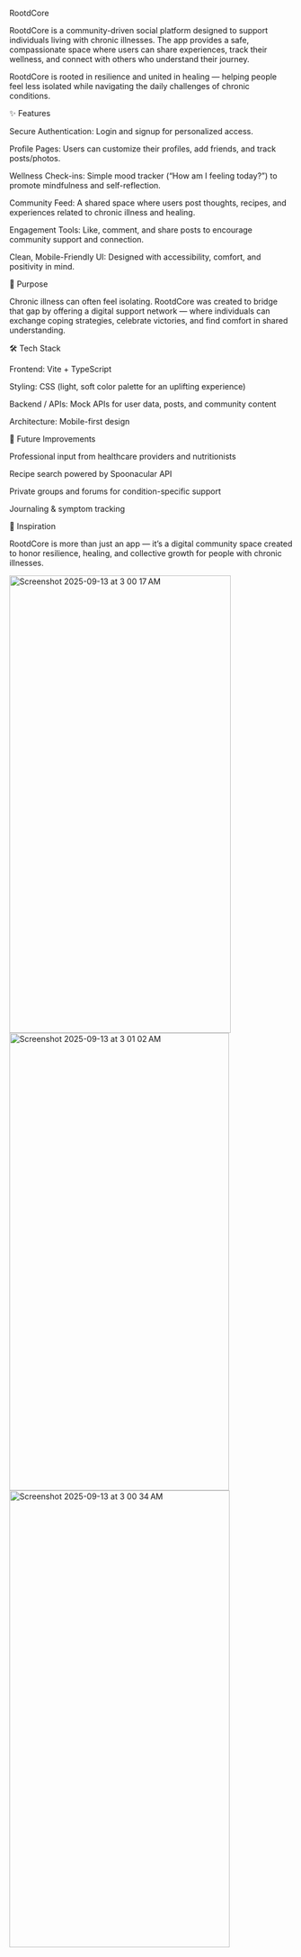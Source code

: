 RootdCore

RootdCore is a community-driven social platform designed to support individuals living with chronic illnesses. The app provides a safe, compassionate space where users can share experiences, track their wellness, and connect with others who understand their journey.

RootdCore is rooted in resilience and united in healing — helping people feel less isolated while navigating the daily challenges of chronic conditions.

✨ Features

Secure Authentication: Login and signup for personalized access.

Profile Pages: Users can customize their profiles, add friends, and track posts/photos.

Wellness Check-ins: Simple mood tracker (“How am I feeling today?”) to promote mindfulness and self-reflection.

Community Feed: A shared space where users post thoughts, recipes, and experiences related to chronic illness and healing.

Engagement Tools: Like, comment, and share posts to encourage community support and connection.

Clean, Mobile-Friendly UI: Designed with accessibility, comfort, and positivity in mind.

🌱 Purpose

Chronic illness can often feel isolating. RootdCore was created to bridge that gap by offering a digital support network — where individuals can exchange coping strategies, celebrate victories, and find comfort in shared understanding.

🛠️ Tech Stack

Frontend: Vite + TypeScript

Styling: CSS (light, soft color palette for an uplifting experience)

Backend / APIs: Mock APIs for user data, posts, and community content

Architecture: Mobile-first design

🚀 Future Improvements

Professional input from healthcare providers and nutritionists

Recipe search powered by Spoonacular API

Private groups and forums for condition-specific support

Journaling & symptom tracking

📖 Inspiration

RootdCore is more than just an app — it’s a digital community space created to honor resilience, healing, and collective growth for people with chronic illnesses.


<img width="394" height="812" alt="Screenshot 2025-09-13 at 3 00 17 AM" src="https://github.com/user-attachments/assets/849bb7b6-852b-40e8-9a27-280eb55aead9" />

<img width="391" height="812" alt="Screenshot 2025-09-13 at 3 01 02 AM" src="https://github.com/user-attachments/assets/b130bd3d-5a71-484a-aa65-21516941bfd2" />
<img width="392" height="811" alt="Screenshot 2025-09-13 at 3 00 34 AM" src="https://github.com/user-attachments/assets/d6c79584-d8af-4c7c-8191-6bac0b3511b6" />
